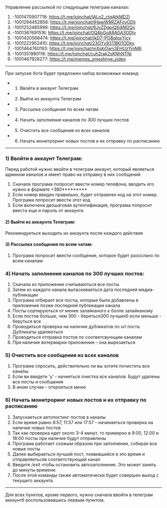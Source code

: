 Управление рассылкой по следующим телеграм каналах:
1) -1001470907718: https://t.me/joinchat/lALn2_ctqAtkMDZi
2) -1001294452856: https://t.me/joinchat/tHawW9RZAFoyODli
3) -1001252485999: https://t.me/joinchat/6JyZDgpiQXdjM2Qy
4) -1001367691516: https://t.me/joinchat/0QAbGoARA0A3ODIy
5) -1001420568474: https://t.me/joinchat/jkD7-PO8qtoxYjcy
6) -1001222952410: https://t.me/joinchat/23GYv93TBKI1ODky
7) -1001464760193: https://t.me/joinchat/mXpbOwn3EHUzYmM6
8) -1001351980116: https://t.me/joinchat/cuh2rak2sKNhNTNi
9) -1001467928277: https://t.me/memes_smeshnye_video

-----

При запуске бота будет предложен набор возможных команд:
* 1) Ввойти в аккаунт Телеграм
* 2) Выйти из аккаунта Телеграм
* 3) Рассылка сообщения по всем чатам
* 4) Начать заполнение каналов по 300 лучших постов
* 5) Очистить все сообщения из всех каналов
* 6) Начать монитроринг новых постов и их отправку по расписанию 

-----

### 1) Ввойти в аккаунт Телеграм:
Перед работой нужно ввойти в телеграм аккаунт, который являеться админом каналов и имеет право на отправку в них сообщений.
1) Сначала програма попросит ввести номер телефона, вводить его нужно в формате +380*********
2) Если номер введен правильно, будет отправлен код на этот номер. Програма попросит ввести этот код
3) Если включена двошаговая аутентификация, програма попросит ввести еще и пароль от аккаунта


#### 2) Выйти из аккаунта Телеграм:
Рекомендуеться выходить их аккаунта после каждого действия


#### 3) Рассылка сообщения по всем чатам:
1. Програма попросит ввести сообщение, которое будет разослано по всем каналам


### 4) Начать заполнение каналов по 300 лучших постов:
1. Сначала из приложение считываються все посты
2. Затем из каждого канала вытаскиваеться дата последней медиа-публикации
3. Програма отбирает все посты, которые были добавлены в приложение позже последней публикации канала
4. Посты сортируються от менее залайканого к болле залайканому
5. Если постов больше, чем 300 - береться300 лучшихб если меньше - беруться все
6. Проводиться проверка на наличие дубликатов по url поста. Дубликаты удаляються
7. Проводиться отправка постов по соответсвующим каналам
8. При наличие вотермарки приложение - она вырезаеться


### 5) Очистить все сообщения из всех каналов
1. Програма спросить, действительно ли вы хотите почистить все каналы.
2. Если ви введете 'y' - начнеться очистка все каналов. Будут удалены все посты и сообщения
3. В ином случае - откроеться меню 


### 6) Начать монитроринг новых постов и их отправку по расписанию 
1. Запускаеться автопостинг постов в каналы
2. Если время равно 8:57, 11:57 или 17:57 - начинаеться проверка на наличие новых постов
3. Так как проверка идет около 3-4 минут, то примерно в 9:00, 12:00 и 18:00 посты при наличие будут отправлены
4. Програма работает схожым образом при заполнении, собирая все новые посты
5. Далее выбираеться лучший пост, появившийся в это время и отправляетьсяв соответствующий канал
6. Введите /exit чтобы остановить автозаполнение. Это может занять до минуты времени. 
7. После этой команды также автоматически будет совершен выход с текущего аккаунта.

-----

Для всех пунктов, кроме первого, нужно сначала ввойти в телеграм аккаунтб воспользовавшись первым пунктом.



